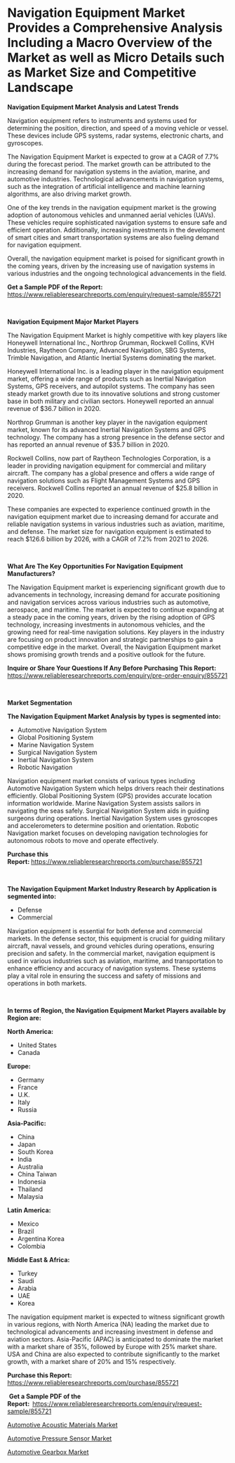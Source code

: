 <p><h1>Navigation Equipment Market Provides a Comprehensive Analysis Including a Macro Overview of the Market as well as Micro Details such as Market Size and Competitive Landscape</h1></p><p><strong>Navigation Equipment Market Analysis and Latest Trends</strong></p>
<p><p>Navigation equipment refers to instruments and systems used for determining the position, direction, and speed of a moving vehicle or vessel. These devices include GPS systems, radar systems, electronic charts, and gyroscopes.</p><p>The Navigation Equipment Market is expected to grow at a CAGR of 7.7% during the forecast period. The market growth can be attributed to the increasing demand for navigation systems in the aviation, marine, and automotive industries. Technological advancements in navigation systems, such as the integration of artificial intelligence and machine learning algorithms, are also driving market growth.</p><p>One of the key trends in the navigation equipment market is the growing adoption of autonomous vehicles and unmanned aerial vehicles (UAVs). These vehicles require sophisticated navigation systems to ensure safe and efficient operation. Additionally, increasing investments in the development of smart cities and smart transportation systems are also fueling demand for navigation equipment.</p><p>Overall, the navigation equipment market is poised for significant growth in the coming years, driven by the increasing use of navigation systems in various industries and the ongoing technological advancements in the field.</p></p>
<p><strong>Get a Sample PDF of the Report:&nbsp;</strong> <a href="https://www.reliableresearchreports.com/enquiry/request-sample/855721">https://www.reliableresearchreports.com/enquiry/request-sample/855721</a></p>
<p>&nbsp;</p>
<p><strong>Navigation Equipment Major Market Players</strong></p>
<p><p>The Navigation Equipment Market is highly competitive with key players like Honeywell International Inc., Northrop Grumman, Rockwell Collins, KVH Industries, Raytheon Company, Advanced Navigation, SBG Systems, Trimble Navigation, and Atlantic Inertial Systems dominating the market.</p><p>Honeywell International Inc. is a leading player in the navigation equipment market, offering a wide range of products such as Inertial Navigation Systems, GPS receivers, and autopilot systems. The company has seen steady market growth due to its innovative solutions and strong customer base in both military and civilian sectors. Honeywell reported an annual revenue of $36.7 billion in 2020.</p><p>Northrop Grumman is another key player in the navigation equipment market, known for its advanced Inertial Navigation Systems and GPS technology. The company has a strong presence in the defense sector and has reported an annual revenue of $35.7 billion in 2020.</p><p>Rockwell Collins, now part of Raytheon Technologies Corporation, is a leader in providing navigation equipment for commercial and military aircraft. The company has a global presence and offers a wide range of navigation solutions such as Flight Management Systems and GPS receivers. Rockwell Collins reported an annual revenue of $25.8 billion in 2020.</p><p>These companies are expected to experience continued growth in the navigation equipment market due to increasing demand for accurate and reliable navigation systems in various industries such as aviation, maritime, and defense. The market size for navigation equipment is estimated to reach $126.6 billion by 2026, with a CAGR of 7.2% from 2021 to 2026.</p></p>
<p>&nbsp;</p>
<p><strong>What Are The Key Opportunities For Navigation Equipment Manufacturers?</strong></p>
<p><p>The Navigation Equipment market is experiencing significant growth due to advancements in technology, increasing demand for accurate positioning and navigation services across various industries such as automotive, aerospace, and maritime. The market is expected to continue expanding at a steady pace in the coming years, driven by the rising adoption of GPS technology, increasing investments in autonomous vehicles, and the growing need for real-time navigation solutions. Key players in the industry are focusing on product innovation and strategic partnerships to gain a competitive edge in the market. Overall, the Navigation Equipment market shows promising growth trends and a positive outlook for the future.</p></p>
<p><strong>Inquire or Share Your Questions If Any Before Purchasing This Report:</strong> <a href="https://www.reliableresearchreports.com/enquiry/pre-order-enquiry/855721">https://www.reliableresearchreports.com/enquiry/pre-order-enquiry/855721</a></p>
<p>&nbsp;</p>
<p><strong>Market Segmentation</strong></p>
<p><strong>The Navigation Equipment Market Analysis by types is segmented into:</strong></p>
<p><ul><li>Automotive Navigation System</li><li>Global Positioning System</li><li>Marine Navigation System</li><li>Surgical Navigation System</li><li>Inertial Navigation System</li><li>Robotic Navigation</li></ul></p>
<p><p>Navigation equipment market consists of various types including Automotive Navigation System which helps drivers reach their destinations efficiently. Global Positioning System (GPS) provides accurate location information worldwide. Marine Navigation System assists sailors in navigating the seas safely. Surgical Navigation System aids in guiding surgeons during operations. Inertial Navigation System uses gyroscopes and accelerometers to determine position and orientation. Robotic Navigation market focuses on developing navigation technologies for autonomous robots to move and operate effectively.</p></p>
<p><strong>Purchase this Report:&nbsp;</strong><a href="https://www.reliableresearchreports.com/purchase/855721">https://www.reliableresearchreports.com/purchase/855721</a></p>
<p>&nbsp;</p>
<p><strong>The Navigation Equipment Market Industry Research by Application is segmented into:</strong></p>
<p><ul><li>Defense</li><li>Commercial</li></ul></p>
<p><p>Navigation equipment is essential for both defense and commercial markets. In the defense sector, this equipment is crucial for guiding military aircraft, naval vessels, and ground vehicles during operations, ensuring precision and safety. In the commercial market, navigation equipment is used in various industries such as aviation, maritime, and transportation to enhance efficiency and accuracy of navigation systems. These systems play a vital role in ensuring the success and safety of missions and operations in both markets.</p></p>
<p>&nbsp;</p>
<p><strong>In terms of Region, the Navigation Equipment Market Players available by Region are:</strong></p>
<p>
    <p> <strong> North America: </strong>
        <ul>
            <li>United States</li>
            <li>Canada</li>
        </ul>
        </p> 
    <p> <strong> Europe: </strong>
        <ul>
            <li>Germany</li>
            <li>France</li>
            <li>U.K.</li>
            <li>Italy</li>
            <li>Russia</li>
        </ul>
        </p> 
    <p> <strong> Asia-Pacific: </strong>
        <ul>
            <li>China</li>
            <li>Japan</li>
            <li>South Korea</li>
            <li>India</li>
            <li>Australia</li>
            <li>China Taiwan</li>
            <li>Indonesia</li>
            <li>Thailand</li>
            <li>Malaysia</li>
        </ul>
        </p> 
    <p> <strong> Latin America: </strong>
        <ul>
            <li>Mexico</li>
            <li>Brazil</li>
            <li>Argentina Korea</li>
            <li>Colombia</li>
        </ul>
        </p> 
    <p> <strong> Middle East & Africa: </strong>
        <ul>
            <li>Turkey</li>
            <li>Saudi</li>
            <li>Arabia</li>
            <li>UAE</li>
            <li>Korea</li>
        </ul>
    </p>
    </p>
<p><p>The navigation equipment market is expected to witness significant growth in various regions, with North America (NA) leading the market due to technological advancements and increasing investment in defense and aviation sectors. Asia-Pacific (APAC) is anticipated to dominate the market with a market share of 35%, followed by Europe with 25% market share. USA and China are also expected to contribute significantly to the market growth, with a market share of 20% and 15% respectively.</p></p>
<p><strong>Purchase this Report: </strong><a href="https://www.reliableresearchreports.com/purchase/855721">https://www.reliableresearchreports.com/purchase/855721</a></p>
<p>&nbsp;<strong>Get a Sample PDF of the Report:&nbsp;&nbsp;</strong><a href="https://www.reliableresearchreports.com/enquiry/request-sample/855721">https://www.reliableresearchreports.com/enquiry/request-sample/855721</a></p>
<p><strong></strong></p>
<p><p><a href="https://github.com/pjcfca/Market-Research-Report-List-1/blob/main/automotive-acoustic-materials-market.md">Automotive Acoustic Materials Market</a></p><p><a href="https://github.com/johnbach50/Market-Research-Report-List-2/blob/main/automotive-pressure-sensor-market.md">Automotive Pressure Sensor Market</a></p><p><a href="https://github.com/wusalecollins540tpqoz/Market-Research-Report-List-1/blob/main/automotive-gearbox-market.md">Automotive Gearbox Market</a></p></p>
